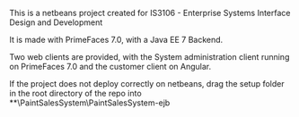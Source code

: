 This is a netbeans project created for IS3106 - Enterprise Systems Interface Design and Development

It is made with PrimeFaces 7.0, with a Java EE 7 Backend.

Two web clients are provided, with the System administration client running on PrimeFaces 7.0 and the customer client on Angular.


If the project does not deploy correctly on netbeans, drag the setup folder in the root directory of the repo into **\PaintSalesSystem\PaintSalesSystem-ejb